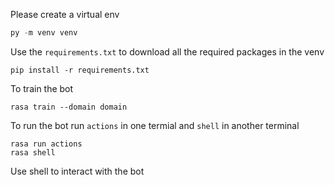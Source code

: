 Please create a virtual env
```python
py -m venv venv
```
Use the `requirements.txt` to download all the required packages in the venv
```command
pip install -r requirements.txt
```
To train the bot
```
rasa train --domain domain
```
To run the bot
run `actions` in one termial and `shell` in another terminal
```
rasa run actions
rasa shell
```
Use shell to interact with the bot
